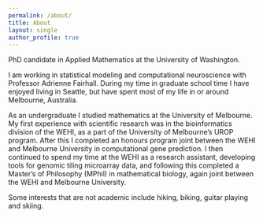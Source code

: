 ```yaml
---
permalink: /about/
title: About
layout: single
author_profile: true
---
```


PhD candidate in Applied Mathematics at the University of Washington. 

I am working in statistical modeling and computational neuroscience with Professor Adrienne Fairhall. During my time in graduate school time I have enjoyed living in Seattle, but have spent most of my life in or around Melbourne, Australia.

As an undergraduate I studied mathematics at the University of Melbourne. My first experience with scientific research was in the bioinformatics division of the WEHI, as a part of the University of Melbourne’s UROP program. After this I completed an honours program joint between the WEHI and Melbourne University in computational gene prediction. I then continued to spend my time at the WEHI as a research assistant, developing tools for genomic tiling microarray data, and following this completed a Master’s of Philosophy (MPhil) in mathematical biology, again joint between the WEHI and Melbourne University.

Some interests that are not academic include hiking, biking, guitar playing and skiing.
